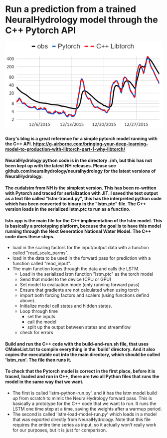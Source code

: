 # Run a prediction from a trained NeuralHydrology model through the C++ Pytorch API

![Results](results.png)

#### Gary's blog is a great reference for a simple pytorch model running with the C++ API. https://g-airborne.com/bringing-your-deep-learning-model-to-production-with-libtorch-part-1-why-libtorch/

#### NeuralHydrology python code is in the directory ./nh, but this has not been kept up with the latest NH releases. Please see github.com/neuralhydrology/neuralhydrology for the latest versions of NeuralHydrology.

#### The cudalstm from NH is the simplest version. This has been re-written with Pytorch and traced for serialization with JIT. I saved the text output as a text file called "lstm-traced.py", this has the interpreted python code which has been converted to binary in the "lstm.ptc" file. The C++ version loads in the serialized lstm.ptc to run as a functino.

#### lstn.cpp is the main file for the C++ implimentation of the lstm model. This is basically a prototyping platform, because the goal is to have this model running through the Next Generation National Water Model. The C++ code does these steps.
* load in the scaling factors for the input/output data with a function called "read_scale_parms".
* load in the data to be used in the forward pass for prediction with a function called "read_input".
* The main function loops through the data and calls the LSTM.
  * Load in the serialized lstm function "lstm.ptc" as the torch model
  * Send that model to the device (CPU or GPU)
  * Set model to evaluation mode (only running forward pass)
  * Ensure that gradients are not calculated when using torch 
  * import both forcing factors and scalers (using functions defind above). 
  * Initialize model cell states and hidden states.
  * Loop through time
    * set the inputs
    * call the model
    * split up the output between states and streamflow
  * check for errors 

#### Build and run the C++ code with the build-and-run.sh file, that uses CMakeList.txt to compile everything in the 'build' directory. And it also copies the executable out into the main directory, which should be called 'lstm_run'. The file then runs it.

#### To check that the Pytorch model is correct in the first place, before it is traced, loaded and run in C++, there are two all Python files that runs the model in the same way that we want. 
* The first is called 'lstm-python-run.py', and it has the lstm model build up from scratch to mimic the NeuralHydrology forward pass. This is basically a prototype for the C++ code that we want to run. It runs the LSTM one time step at a time, saving the weights after a warmup period.
* The second is called 'lstm-load-model-run.py' which loads in a model that was exported directly from NeuralHydrology. Note that this file requires the entire time series as input, so it actually won't really work for our purposes, but it is just for comparison.
